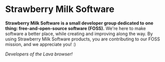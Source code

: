# Strawberry Milk Software
**Strawberry Milk Software is a small developer group dedicated to one thing: free-and-open-source software (FOSS).** We're here to make software a better place, while creating and improving along the way. By using Strawberry Milk Software products, you are contributing to our FOSS mission, and we appreciate you! :) 

*Developers of the Lava browser!*

